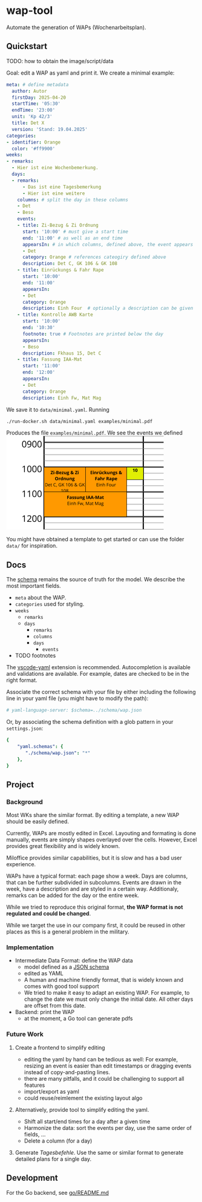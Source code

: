 # wap-tool

Automate the generation of WAPs (Wochenarbeitsplan).

## Quickstart
TODO: how to obtain the image/script/data

Goal: edit a WAP as yaml and print it.
We create a minimal example:
``` yaml
meta: # define metadata
  author: Autor
  firstDay: 2025-04-20
  startTime: '05:30'
  endTime: '23:00'
  unit: 'Kp 42/3'
  title: Det X
  version: 'Stand: 19.04.2025'
categories:
- identifier: Orange
  color: '#ff9900'
weeks:
- remarks:
  - Hier ist eine Wochenbemerkung.
  days:
  - remarks:
      - Das ist eine Tagesbemerkung
      - Hier ist eine weitere
    columns: # split the day in these columns
    - Det
    - Beso
    events:
    - title: Zi-Bezug & Zi Ordnung
      start: '10:00' # must give a start time
      end: '11:00' # as well as an end time
      appearsIn: # in which columns, defined above, the event appears
      - Det
      category: Orange # references cateogiry defined above
      description: Det C, GK 106 & GK 108
    - title: Einrückungs & Fahr Rape
      start: '10:00'
      end: '11:00'
      appearsIn:
      - Det
      category: Orange
      description: Einh Four  # optionally a description can be given
    - title: Kontrolle AWB Karte
      start: '10:00'
      end: '10:30'
      footnote: true # Footnotes are printed below the day
      appearsIn:
      - Beso
      description: Fkhaus 15, Det C
    - title: Fassung IAA-Mat
      start: '11:00'
      end: '12:00'
      appearsIn:
      - Det
      category: Orange
      description: Einh Fw, Mat Mag
```
We save it to `data/minimal.yaml`.
Running
``` sh
./run-docker.sh data/minimal.yaml examples/minimal.pdf
```
Produces the file `examples/minimal.pdf`.
We see the events we defined ![](examples/snip.png)

You might have obtained a template to get started or can use the folder `data/` for inspiration.

## Docs
The [schema](schema/wap.json) remains the source of truth for the model.
We describe the most important fields.
- `meta` about the WAP.
- `categories` used for styling.
- `weeks`
    - `remarks`
    - `days` 
        - `remarks`
        - `columns`
        - `days`
            - `events`
- TODO footnotes

The [vscode-yaml](https://github.com/redhat-developer/vscode-yaml) extension is recommended.
Autocompletion is available and validations are available.
For example, dates are checked to be in the right format.

Associate the correct schema with your file by either including the following line in your yaml file (you might have to modify the path):
``` yaml
# yaml-language-server: $schema=../schema/wap.json
```
Or, by associating the schema definition with a glob pattern in your `settings.json`:
``` yaml
{
    "yaml.schemas": {
       "./schema/wap.json": "*"
    },
}
```
## Project
### Background
Most WKs share the similar format.
By editing a template, a new WAP should be easily defined.

Currently, WAPs are mostly edited in Excel.
Layouting and formating is done manually, events are simply shapes overlayed over the cells.
However, Excel provides great flexibility and is widely known.

Miloffice provides similar capabilities, but it is slow and has a bad user experience.

WAPs have a typical format: each page show a week. Days are columns, that can be further subdivided in subcolumns.
Events are drawn in the week, have a description and are styled in a certain way.
Additionaly, remarks can be added for the day or the entire week.

While we tried to reproduce this original format, **the WAP format is not regulated and could be changed**.

While we target the use in our company first, it could be reused in other places as this is a general problem in the military.
<!-- specialities: not a typical calendar -->

### Implementation
- Intermediate Data Format: define the WAP data
    - model defined as a [JSON schema](https://json-schema.org/)
    - edited as YAML
    - A human and machine friendly format, that is widely known and comes with good tool support
    - We tried to make it easy to adapt an existing WAP. For example, to change the date we must only change the initial date. All other days are offset from this date.
- Backend: print the WAP
    - at the moment, a Go tool can generate pdfs


### Future Work
1. Create a frontend to simplify editing
    - editing the yaml by hand can be tedious as well: For example, resizing an event is easier than edit timestamps or dragging events instead of copy-and-pasting lines.
    - there are many pitfalls, and it could be challenging to support all features
    - import/export as yaml
    - could reuse/reimlement the existing layout algo

2. Alternatively, provide tool to simplify editing the yaml.
    - Shift all start/end times for a day after a given time
    - Harmonize the data: sort the events per day, use the same order of fields, ...
    - Delete a column (for a day)

3. Generate *Tagesbefehle*. Use the same or similar format to generate detailed plans for a single day.

## Development
For the Go backend, see [go/README.md](./go/README.md)